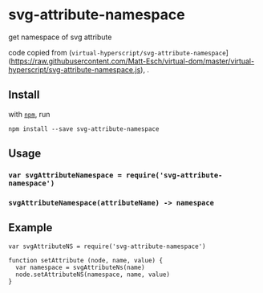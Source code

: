 # svg-attribute-namespace

get namespace of svg attribute

code copied from (`virtual-hyperscript/svg-attribute-namespace`](https://raw.githubusercontent.com/Matt-Esch/virtual-dom/master/virtual-hyperscript/svg-attribute-namespace.js), .

## Install

with [`npm`](https://www.npmjs.com), run

```
npm install --save svg-attribute-namespace
```

## Usage

### `var svgAttributeNamespace = require('svg-attribute-namespace')`

### `svgAttributeNamespace(attributeName) -> namespace`

## Example

```
var svgAttributeNS = require('svg-attribute-namespace')

function setAttribute (node, name, value) {
  var namespace = svgAttributeNs(name)
  node.setAttributeNS(namespace, name, value)
}
```
